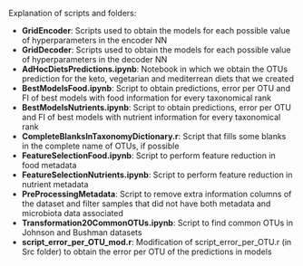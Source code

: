 Explanation of scripts and folders:
 - **GridEncoder**: Scripts used to obtain the models for each possible value of hyperparameters in the encoder NN
 - **GridDecoder**: Scripts used to obtain the models for each possible value of hyperparameters in the decoder NN
 - **AdHocDietsPredictions.ipynb**: Notebook in which we obtain the OTUs prediction for the keto, vegetarian and mediterrean diets that we created
 - **BestModelsFood.ipynb**: Script to obtain predictions, error per OTU and FI of best models with food information for every taxonomical rank
 - **BestModelsNutrients.ipynb**: Script to obtain predictions, error per OTU and FI of best models with nutrient information for every taxonomical rank
 - **CompleteBlanksInTaxonomyDictionary.r**: Script that fills some blanks in the complete name of OTUs, if possible
 - **FeatureSelectionFood.ipynb**: Script to perform feature reduction in food metadata
 - **FeatureSelectionNutrients.ipynb**: Script to perform feature reduction in nutrient metadata
 - **PreProcessingMetadata**: Script to remove extra information columns of the dataset and filter samples that did not have both metadata and microbiota data associated
 - **Transformation20CommonOTUs.ipynb**: Script to find common OTUs in Johnson and Bushman datasets
 - **script_error_per_OTU_mod.r**: Modification of script_error_per_OTU.r (in Src folder) to obtain the error per OTU of the predictions in models
